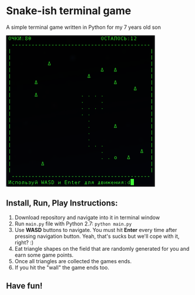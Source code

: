 # Snake-ish terminal game
A simple terminal game written in Python for my 7 years old son

![Snake terminal game](screenshot.png?raw=true "Snake terminal game")

## Install, Run, Play Instructions:

1. Download repository and navigate into it in terminal window
2. Run `main.py` file with Python 2.7:
`python main.py`
3. Use **WASD** buttons to navigate. You must hit **Enter** every time after pressing navigation button. Yeah, that's sucks but we'll cope with it, right? :)
4. Eat triangle shapes on the field that are randomly generated for you and earn some game points.
5. Once all triangles are collected the games ends.
6. If you hit the "wall" the game ends too.

## Have fun!
